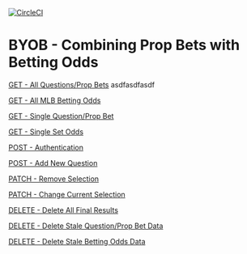 [![CircleCI](https://circleci.com/gh/dhubertus/byob/tree/master.svg?style=svg)](https://circleci.com/gh/dhubertus/byob/tree/master)

# BYOB - Combining Prop Bets with Betting Odds

[GET - All Questions/Prop Bets](https://github.com/dhubertus/byob/blob/master/server.js#L58-L70)
asdfasdfasdf

[GET - All MLB Betting Odds](https://github.com/dhubertus/byob/blob/master/server.js#L73-L85)

[GET - Single Question/Prop Bet](https://github.com/dhubertus/byob/blob/master/server.js#L105-L118)

[GET - Single Set Odds](https://github.com/dhubertus/byob/blob/master/server.js#L88-L102)

[POST - Authentication](https://github.com/dhubertus/byob/blob/master/server.js#L127-L149)

[POST - Add New Question](https://github.com/dhubertus/byob/blob/master/server.js#L164-L186)

[PATCH - Remove Selection](https://github.com/dhubertus/byob/blob/master/server.js#L189-L204)

[PATCH - Change Current Selection](https://github.com/dhubertus/byob/blob/master/server.js#L207-L224)

[DELETE - Delete All Final Results](https://github.com/dhubertus/byob/blob/master/server.js#L227-L239)

[DELETE - Delete Stale Question/Prop Bet Data](https://github.com/dhubertus/byob/blob/master/server.js#L242-L254)

[DELETE - Delete Stale Betting Odds Data](https://github.com/dhubertus/byob/blob/master/server.js#L257-L269)








